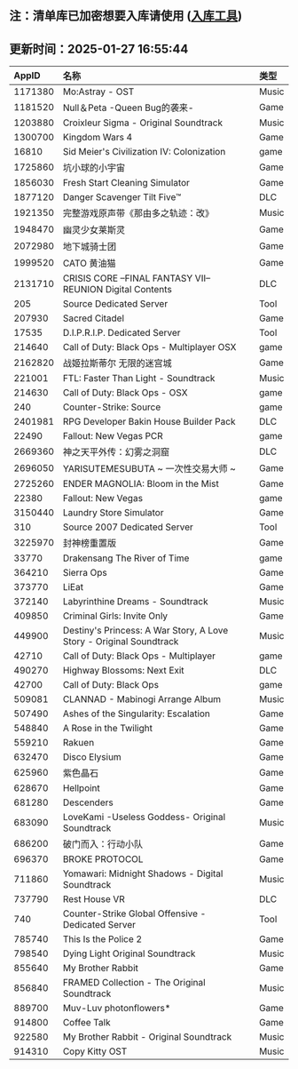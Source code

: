 ## 注：清单库已加密想要入库请使用 ([入库工具](https://github.com/BlankTMing/ManifestAutoUpdate/releases))

## 更新时间：2025-01-27 16:55:44
| AppID | 名称 | 类型  |
| :-------------------- | :----------------------------- | :----------- |
| 1171380 | Mo:Astray - OST| Music |
| 1181520 | Null＆Peta -Queen Bug的袭来-| Game |
| 1203880 | Croixleur Sigma - Original Soundtrack| Music |
| 1300700 | Kingdom Wars 4| Game |
| 16810 | Sid Meier's Civilization IV: Colonization| game |
| 1725860 | 坑小球的小宇宙| Game |
| 1856030 | Fresh Start Cleaning Simulator| Game |
| 1877120 | Danger Scavenger Tilt Five™| DLC |
| 1921350 | 完整游戏原声带《那由多之轨迹：改》| Music |
| 1948470 | 幽灵少女莱斯灵| Game |
| 2072980 | 地下城骑士团| Game |
| 1999520 | CATO 黄油猫| Game |
| 2131710 | CRISIS CORE –FINAL FANTASY VII– REUNION Digital Contents| DLC |
| 205 | Source Dedicated Server| Tool |
| 207930 | Sacred Citadel| Game |
| 17535 | D.I.P.R.I.P. Dedicated Server| Tool |
| 214640 | Call of Duty: Black Ops - Multiplayer OSX| game |
| 2162820 | 战姬拉斯蒂尔 无限的迷宫城| Game |
| 221001 | FTL: Faster Than Light - Soundtrack| Music |
| 214630 | Call of Duty: Black Ops - OSX| game |
| 240 | Counter-Strike: Source| game |
| 2401981 | RPG Developer Bakin House Builder Pack| DLC |
| 22490 | Fallout: New Vegas PCR| game |
| 2669360 | 神之天平外传：幻雾之洞窟| DLC |
| 2696050 | YARISUTEMESUBUTA ~ 一次性交易大师 ~| Game |
| 2725260 | ENDER MAGNOLIA: Bloom in the Mist| Game |
| 22380 | Fallout: New Vegas| game |
| 3150440 | Laundry Store Simulator| Game |
| 310 | Source 2007 Dedicated Server| Tool |
| 3225970 | 封神榜重置版| Game |
| 33770 | Drakensang The River of Time| game |
| 364210 | Sierra Ops| Game |
| 373770 | LiEat| Game |
| 372140 | Labyrinthine Dreams - Soundtrack| Music |
| 409850 | Criminal Girls: Invite Only| Game |
| 449900 | Destiny's Princess: A War Story, A Love Story - Original Soundtrack| Music |
| 42710 | Call of Duty: Black Ops - Multiplayer| game |
| 490270 | Highway Blossoms: Next Exit| DLC |
| 42700 | Call of Duty: Black Ops| game |
| 509081 | CLANNAD - Mabinogi Arrange Album| Music |
| 507490 | Ashes of the Singularity: Escalation| Game |
| 548840 | A Rose in the Twilight| Game |
| 559210 | Rakuen| Game |
| 632470 | Disco Elysium| Game |
| 625960 | 紫色晶石| Game |
| 628670 | Hellpoint| Game |
| 681280 | Descenders| Game |
| 683090 | LoveKami -Useless Goddess- Original Soundtrack| Music |
| 686200 | 破门而入：行动小队| Game |
| 696370 | BROKE PROTOCOL| Game |
| 711860 | Yomawari: Midnight Shadows - Digital Soundtrack| Music |
| 737790 | Rest House VR| DLC |
| 740 | Counter-Strike Global Offensive - Dedicated Server| Tool |
| 785740 | This Is the Police 2| Game |
| 798540 | Dying Light Original Soundtrack| Music |
| 855640 | My Brother Rabbit| Game |
| 856840 | FRAMED Collection - The Original Soundtrack| Music |
| 889700 | Muv-Luv photonflowers*| Game |
| 914800 | Coffee Talk| Game |
| 922580 | My Brother Rabbit - Original Soundtrack| Music |
| 914310 | Copy Kitty OST| Music |
